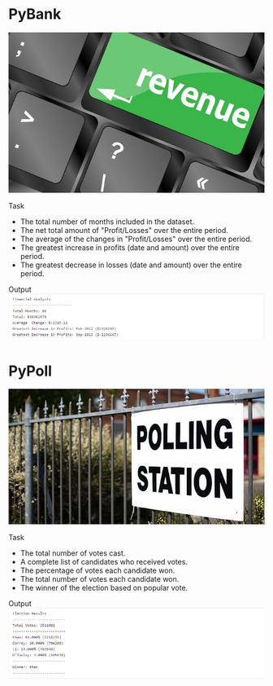 # PyBank
![logo](/PyBank/images/logo.jpg)

Task
* The total number of months included in the dataset.
* The net total amount of "Profit/Losses" over the entire period.
* The average of the changes in "Profit/Losses" over the entire period.
* The greatest increase in profits (date and amount) over the entire period.
* The greatest decrease in losses (date and amount) over the entire period.

Output
![logo](/PyBank/images/output.PNG)

# PyPoll
![logo](/PyPoll/images/logo.jpg)

Task
* The total number of votes cast.
* A complete list of candidates who received votes.
* The percentage of votes each candidate won.
* The total number of votes each candidate won.
* The winner of the election based on popular vote.

Output
![logo](/PyPoll/images/output.PNG)
